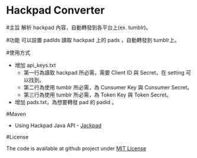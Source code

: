 Hackpad Converter
==============

#主旨
解析 hackpad 內容，自動轉發到各平台上(ex. tumblr)。

#功能
可以設置 padIds 讀取 hackpad 上的 pads ，自動轉發到 tumblr上。

#使用方式

* 增加 api_keys.txt
	* 第一行為讀取 hackpad 所必需，需要 Client ID 與 Secret，在 setting 可以找到。
	* 第二行為使用 tumblr 所必需，為 Cunsumer Key 與 Cunsumer Secret。
	* 第三行為使用 tumblr 所必需，為 Token Key 與 Token Secret。
* 增加 pads.txt，為想要轉發 pad 的 padid 。

#Maven

* Using Hackpad Java API - [Jackpad](https://github.com/jessy1092/jackpad)

#License

The code is available at github project under [MIT License](https://github.com/jessy1092/Hackpad-Converter/blob/master/LICENSE)

